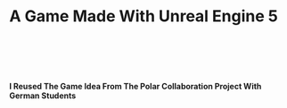 # A Game Made With Unreal Engine 5

<br />
<br />
<br />
<br />

 **I Reused The Game Idea From The Polar Collaboration Project With German Students**
 
